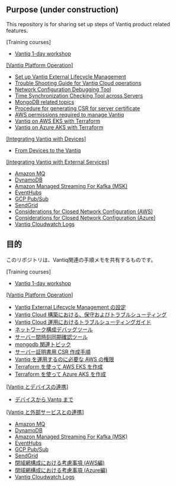 ## Purpose (under construction)
This repository is for sharing set up steps of Vantiq product related features.

[Training courses]   
- [Vantiq 1-day workshop](1-day-workshop/docs/eng/readme.md)  

[[Vantiq Platform Operation]](vantiq-operations)
- [Set up Vantiq External Lifecycle Management](vantiq-operations/docs/eng/Vantiq_ExtLifecycleManagement_SetupProcedure.md)
- [Trouble Shooting Guide for Vantiq Cloud operations](vantiq-operations/docs/eng/vantiq_k8s_troubleshooting.md)
- [Network Configuration Debugging Tool](vantiq-operations/docs/eng/alpine-f.md)
- [Time Synchronization Checking Tool across Servers](vantiq-operations/docs/eng/timestamp_ds.md)
- [MongoDB related topics](vantiq-operations/docs/eng/mongodb.md)
- [Procedure for generating CSR for server certificate](vantiq-operations/docs/eng/prepare_csr4rsasslcert.md)
- [AWS permissions required to manage Vantiq](vantiq-operations/docs/eng/aws_op_priviliges.md)
- [Vantiq on AWS EKS with Terraform](vantiq-operations/terraform_aws/readme_en.md)
- [Vantiq on Azure AKS with Terraform](vantiq-operations/terraform_azure/readme_en.md)

[[Integrating Vantiq with Devices]](vantiq-device-integration)
- [From Devices to the Vantiq](vantiq-device-integration/docs/en/readme.md)

[[Integrating Vantiq with External Services]](vantiq-external-services-integration)
- [Amazon MQ](vantiq-external-services-integration/docs/en/vantiq-aws-AmazonMQ.md)
- [DynamoDB](vantiq-external-services-integration/docs/en/vantiq-aws-dynamodb.md)
- [Amazon Managed Streaming For Kafka (MSK)](vantiq-external-services-integration/docs/en/vantiq-aws-msk.md)
- [EventHubs](vantiq-external-services-integration/docs/en/vantiq-azure-EventHubs.md)
- [GCP Pub/Sub](vantiq-external-services-integration/docs/en/vantiq-gcp-PubSub.md)
- [SendGrid](vantiq-external-services-integration/docs/en/vantiq-sendgrid.md)
- [Considerations for Closed Network Configuration (AWS)](vantiq-operations/docs/eng/vantiq-install-closed-network-aws.md)
- [Considerations for Closed Network Configuration (Azure)](vantiq-operations/docs/eng/vantiq-install-closed-network-azure.md)
- [Vantiq Cloudwatch Logs](vantiq-operations/docs/eng/vantiq-cloudwatch.md)


## 目的

このリポジトリは、Vantiq関連の手順メモを共有するものです。

[Training courses]  
- [Vantiq 1-day workshop](1-day-workshop/docs/jp/readme.md)  

[[Vantiq Platform Operation]](vantiq-operations)
- [Vantiq External Lifecycle Management の設定](vantiq-operations/docs/jp/Vantiq_ExtLifecycleManagement_SetupProcedure.md)
- [Vantiq Cloud 構築における、保守およびトラブルシューティング](vantiq-operations/docs/jp/vantiq-install-maintenance.md)
- [Vantiq Cloud 運用におけるトラブルシューティングガイド](vantiq-operations/docs/jp/vantiq_k8s_troubleshooting.md)
- [ネットワーク構成デバッグツール](vantiq-operations/docs/jp/alpine-f.md)
- [サーバー間時刻同期確認ツール](vantiq-operations/docs/jp/timestamp_ds.md)
- [mongodb 関連トピック](vantiq-operations/docs/jp/mongodb.md)
- [サーバー証明書用 CSR 作成手順](vantiq-operations/docs/jp/prepare_csr4rsasslcert.md)
- [Vantiq を運用するのに必要な AWS の権限](vantiq-operations/docs/jp/aws_op_priviliges.md)
- [Terraform を使って AWS EKS を作成](vantiq-operations/terraform_aws/readme.md)  
- [Terraform を使って Azure AKS を作成](vantiq-operations/terraform_azure/readme.md)  

[[Vantiq とデバイスの連携]](vantiq-device-integration)
- [デバイスから Vantq まで](vantiq-device-integration/docs/jp/readme.md)

[[Vantiq と外部サービスとの連携]](vantiq-external-services-integration)
- [Amazon MQ](vantiq-external-services-integration/docs/jp/vantiq-aws-AmazonMQ.md)
- [DynamoDB](vantiq-external-services-integration/docs/jp/vantiq-aws-dynamodb.md)
- [Amazon Managed Streaming For Kafka (MSK)](vantiq-external-services-integration/docs/jp/vantiq-aws-msk.md)
- [EventHubs](vantiq-external-services-integration/docs/jp/vantiq-azure-EventHubs.md)
- [GCP Pub/Sub](vantiq-external-services-integration/docs/jp/vantiq-gcp-PubSub.md)
- [SendGrid](vantiq-external-services-integration/docs/jp/vantiq-sendgrid.md)
- [閉域網構成における考慮事項 (AWS編)](vantiq-operations/docs/jp/vantiq-install-closed-network-aws.md)
- [閉域網構成における考慮事項 (Azure編)](vantiq-operations/docs/jp/vantiq-install-closed-network-azure.md)
- [Vantiq Cloudwatch Logs](vantiq-operations/docs/jp/vantiq-cloudwatch.md)  
